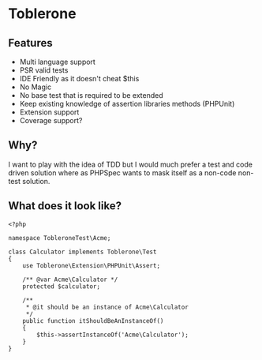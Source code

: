 Toblerone
===
Features
----
 * Multi language support
 * PSR valid tests
 * IDE Friendly as it doesn't cheat $this
 * No Magic
 * No base test that is required to be extended
 * Keep existing knowledge of assertion libraries methods (PHPUnit)
 * Extension support
 * Coverage support?

Why?
----
I want to play with the idea of TDD but I would much prefer a test and code driven solution where as PHPSpec wants
to mask itself as a non-code non-test solution.

What does it look like?
----

```
<?php

namespace TobleroneTest\Acme;

class Calculator implements Toblerone\Test
{
    use Toblerone\Extension\PHPUnit\Assert;

    /** @var Acme\Calculator */
    protected $calculator;

    /**
     * @it should be an instance of Acme\Calculator
     */
    public function itShouldBeAnInstanceOf()
    {
        $this->assertInstanceOf('Acme\Calculator');
    }
}
```
